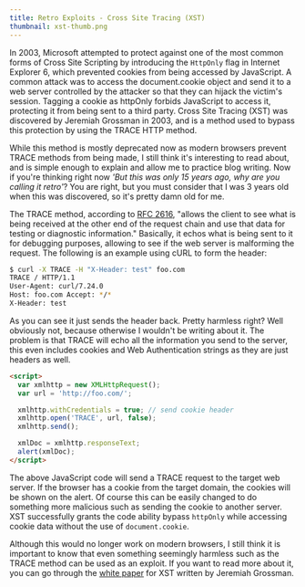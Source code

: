 ```yaml
---
title: Retro Exploits - Cross Site Tracing (XST)
thumbnail: xst-thumb.png
---
```


In 2003, Microsoft attempted to protect against one of the most common forms of Cross Site Scripting by introducing the `HttpOnly` flag in Internet Explorer 6, which prevented cookies from being accessed by JavaScript. A common attack was to access the document.cookie object and send it to a web server controlled by the attacker so that they can hijack the victim's session. Tagging a cookie as httpOnly forbids JavaScript to access it, protecting it from being sent to a third party. Cross Site Tracing (XST) was discovered by Jeremiah Grossman in 2003, and is a method used to bypass this protection by using the TRACE HTTP method.

While this method is mostly deprecated now as modern browsers prevent TRACE methods from being made, I still think it's interesting to read about, and is simple enough to explain and allow me to practice blog writing. Now if you're thinking right now _'But this was only 15 years ago, why are you calling it retro'_? You are right, but you must consider that I was 3 years old when this was discovered, so it's pretty damn old for me.

The TRACE method, according to [RFC 2616](https://www.w3.org/Protocols/rfc2616/rfc2616-sec9.html), "allows the client to see what is being received at the other end of the request chain and use that data for testing or diagnostic information." Basically, it echos what is being sent to it for debugging purposes, allowing to see if the web server is malforming the request. The following is an example using cURL to form the header:

```bash
$ curl -X TRACE -H "X-Header: test" foo.com
TRACE / HTTP/1.1
User-Agent: curl/7.24.0
Host: foo.com Accept: */*
X-Header: test
```

As you can see it just sends the header back. Pretty harmless right? Well obviously not, because otherwise I wouldn't be writing about it. The problem is that TRACE will echo all the information you send to the server, this even includes cookies and Web Authentication strings as they are just headers as well.

```html
<script>
  var xmlhttp = new XMLHttpRequest();
  var url = 'http://foo.com/';

  xmlhttp.withCredentials = true; // send cookie header
  xmlhttp.open('TRACE', url, false);
  xmlhttp.send();

  xmlDoc = xmlhttp.responseText;
  alert(xmlDoc);
</script>
```

The above JavaScript code will send a TRACE request to the target web server. If the browser has a cookie from the target domain, the cookies will be shown on the alert. Of course this can be easily changed to do something more malicious such as sending the cookie to another server. XST successfully grants the code ability bypass `httpOnly` while accessing cookie data without the use of `document.cookie`.

Although this would no longer work on modern browsers, I still think it is important to know that even something seemingly harmless such as the TRACE method can be used as an exploit. If you want to read more about it, you can go through the [white paper](http://www.cgisecurity.com/whitehat-mirror/WH-WhitePaper_XST_ebook.pdf) for XST written by Jeremiah Grossman.
